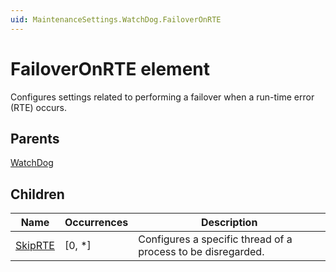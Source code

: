 ```yaml
---
uid: MaintenanceSettings.WatchDog.FailoverOnRTE
---
```


# FailoverOnRTE element

Configures settings related to performing a failover when a run-time error (RTE) occurs.

## Parents

[WatchDog](xref:MaintenanceSettings.WatchDog)

## Children

| Name | Occurrences | Description |
| --- | --- | --- |
| [SkipRTE](xref:MaintenanceSettings.WatchDog.FailoverOnRTE.SkipRTE) | [0, *] | Configures a specific thread of a process to be disregarded. |
